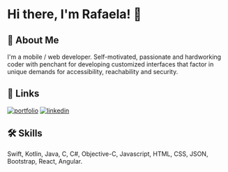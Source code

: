 
# Hi there, I'm Rafaela! 👋

  
## 🚀 About Me
I'm a mobile / web developer. Self-motivated, passionate and hardworking coder with penchant for developing customized interfaces that factor in unique demands for accessibility, reachability and security.
## 🔗 Links
[![portfolio](https://img.shields.io/badge/my_portfolio-000?style=for-the-badge&logo=ko-fi&logoColor=white)](https://portfolio-rafaela.web.app)
[![linkedin](https://img.shields.io/badge/linkedin-0A66C2?style=for-the-badge&logo=linkedin&logoColor=white)](https://www.linkedin.com/in/rafaelasantos0/)

  
## 🛠 Skills
Swift, Kotlin, Java, C, C#, Objective-C, Javascript, HTML, CSS, JSON, Bootstrap, React, Angular.

  
